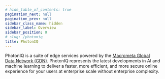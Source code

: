 ```yaml
---
# hide_table_of_contents: true
pagination_next: null
pagination_prev: null
sidebar_class_name: hidden
sidebar_label: Overview
sidebar_position: 0
# slug: /photoniq
title: PhotonIQ
---
```


PhotonIQ is a suite of edge services powered by the [Macrometa Global Data Network (GDN)](../index.md). PhotonIQ represents the latest developments in AI and machine learning to deliver a faster, more efficient, and more secure online experience for your users at enterprise scale without enterprise complexity.

<grid cols={3}>
  <card
    heading="PhotonIQ Prerendering"
    description="Enhance SEO and website performance."
    href="/photoniq/prerendering"
  />
  <card
    heading="PhotonIQ Fingerprint"
    description="Accurately identify anonymous visitors."
    href="/photoniq/fingerprinting"
  />
  <card
    heading="PhotonIQ Virtual Waiting Rooms"
    description="Control and manage website traffic."
    href="/photoniq/vwrs"
  />
</grid>
<grid cols={3}>
  <card
    heading="PhotonIQ Edge Side Tagging"
    description="Move third-party scripts to the edge."
    href="/photoniq/est"
  />
  <card
    heading="PhotonIQ Performance Proxy"
    description="Enhance website performance by streamlining your CSS and JS."
    href="/photoniq/p3"
  />
  <card
    heading="PhotonIQ APIs"
    description="API references for PhotonIQ services."
    href="/photoniq/photoniq-api"
  />
</grid>
